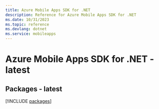 ```yaml
---
title: Azure Mobile Apps SDK for .NET
description: Reference for Azure Mobile Apps SDK for .NET
ms.date: 10/31/2023
ms.topic: reference
ms.devlang: dotnet
ms.service: mobileapps
---
```

# Azure Mobile Apps SDK for .NET - latest
## Packages - latest
[!INCLUDE [packages](mobile-apps-index.md)]